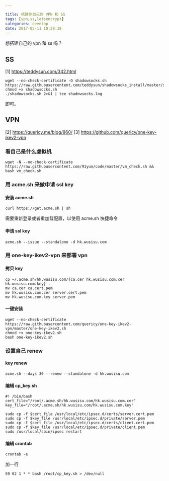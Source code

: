 ```yaml
---

title: 搭建你自己的 VPN 和 SS
tags: [vpn,ss,letsencrypt]
categories: develop
date: 2017-05-11 10:29:38
---
```


想搭建自己的 vpn 和 ss 吗？


## SS

[1] https://teddysun.com/342.html

```
wget --no-check-certificate -O shadowsocks.sh https://raw.githubusercontent.com/teddysun/shadowsocks_install/master/shadowsocks.sh
chmod +x shadowsocks.sh
./shadowsocks.sh 2>&1 | tee shadowsocks.log
```
即可。


## VPN

[2] https://quericy.me/blog/860/
[3] https://github.com/quericy/one-key-ikev2-vpn


### 看自己是什么虚拟机
```
wget -N --no-check-certificate https://raw.githubusercontent.com/91yun/code/master/vm_check.sh && bash vm_check.sh
```

### 用 acme.sh 来做申请 ssl key

#### 安装 acme.sh
```
curl https://get.acme.sh | sh
```
需要重新登录或者重加载配置，以使用 acme.sh 快捷命令


#### 申请 ssl key

```
acme.sh --issue --standalone -d hk.wusisu.com
```


### 用 one-key-ikev2-vpn 来部署 vpn

#### 拷贝 key

```
cp ~/.acme.sh/hk.wusisu.com/{ca.cer hk.wusisu.com.cer hk.wusisu.com.key} .
mv ca.cer ca.cert.pem
mv hk.wusisu.com.cer server.cert.pem
mv hk.wusisu.com.key server.pem
```

#### 一键安装

```
wget --no-check-certificate https://raw.githubusercontent.com/quericy/one-key-ikev2-vpn/master/one-key-ikev2.sh
chmod +x one-key-ikev2.sh
bash one-key-ikev2.sh
```

### 设置自己 renew

#### key renew

```
acme.sh --days 30 --renew --standalone -d hk.wusisu.com
```

#### 编辑 cp_key.sh

```
#! /bin/bash
cert_file="/root/.acme.sh/hk.wusisu.com/hk.wusisu.com.cer"
key_file="/root/.acme.sh/hk.wusisu.com/hk.wusisu.com.key"

sudo cp -f $cert_file /usr/local/etc/ipsec.d/certs/server.cert.pem
sudo cp -f $key_file /usr/local/etc/ipsec.d/private/server.pem
sudo cp -f $cert_file /usr/local/etc/ipsec.d/certs/client.cert.pem
sudo cp -f $key_file /usr/local/etc/ipsec.d/private/client.pem
sudo /usr/local/sbin/ipsec restart
```

#### 编辑 crontab

```
crontab -e
```

加一行

```
59 02 1 * * bash /root/cp_key.sh > /dev/null
```